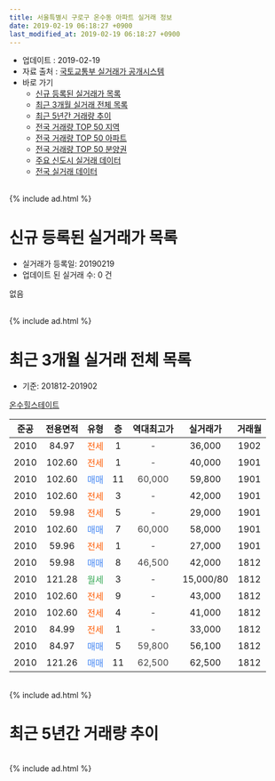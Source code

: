 ```yaml
---
title: 서울특별시 구로구 온수동 아파트 실거래 정보
date: 2019-02-19 06:18:27 +0900
last_modified_at: 2019-02-19 06:18:27 +0900
---
```


* 업데이트 : 2019-02-19
* 자료 출처 : [국토교통부 실거래가 공개시스템](http://rt.molit.go.kr)
* 바로 가기
    * [신규 등록된 실거래가 목록](#신규-등록된-실거래가-목록)
    * [최근 3개월 실거래 전체 목록](#최근-3개월-실거래-전체-목록)
    * [최근 5년간 거래량 추이](#최근-5년간-거래량-추이)
    * [전국 거래량 TOP 50 지역](https://ayogom.github.io/apt-trade-info/최근-3개월-전국에서-가장-거래가-많이-발생한-지역)
    * [전국 거래량 TOP 50 아파트](https://ayogom.github.io/apt-trade-info/최근-3개월-전국에서-가장-거래가-많이-발생한-아파트)
    * [전국 거래량 TOP 50 분양권](https://ayogom.github.io/apt-trade-info/최근-3개월-전국에서-가장-거래가-많이-발생한-분양권)
    * [주요 신도시 실거래 데이터](https://ayogom.github.io/apt-trade-info/주요-신도시)
    * [전국 실거래 데이터](https://ayogom.github.io/apt-trade-info/전국)
<br>
{% include ad.html %}
<br>

# 신규 등록된 실거래가 목록
* 실거래가 등록일: 20190219
* 업데이트 된 실거래 수: 0 건

없음

<br>
{% include ad.html %}
<br>

# 최근 3개월 실거래 전체 목록
* 기준: 201812-201902


[온수힐스테이트](https://search.naver.com/search.naver?query=%EC%84%9C%EC%9A%B8%ED%8A%B9%EB%B3%84%EC%8B%9C+%EA%B5%AC%EB%A1%9C%EA%B5%AC+%EC%98%A8%EC%88%98%EB%8F%99+%EC%98%A8%EC%88%98%ED%9E%90%EC%8A%A4%ED%85%8C%EC%9D%B4%ED%8A%B8)

|준공|전용면적|유형|층|역대최고가|실거래가|거래월|
|:---:|:---:|:---:|:---:|:---:|:---:|:---:|
|2010|84.97|<span style="color:#ff5a00">전세</span>|1|<span style="color:#444444">-</span>|36,000|1902|
|2010|102.60|<span style="color:#ff5a00">전세</span>|1|<span style="color:#444444">-</span>|40,000|1901|
|2010|102.60|<span style="color:#4285f3">매매</span>|11|<span style="color:#444444">60,000</span>|59,800|1901|
|2010|102.60|<span style="color:#ff5a00">전세</span>|3|<span style="color:#444444">-</span>|42,000|1901|
|2010|59.98|<span style="color:#ff5a00">전세</span>|5|<span style="color:#444444">-</span>|29,000|1901|
|2010|102.60|<span style="color:#4285f3">매매</span>|7|<span style="color:#444444">60,000</span>|58,000|1901|
|2010|59.96|<span style="color:#ff5a00">전세</span>|1|<span style="color:#444444">-</span>|27,000|1901|
|2010|59.98|<span style="color:#4285f3">매매</span>|8|<span style="color:#444444">46,500</span>|42,000|1812|
|2010|121.28|<span style="color:#34a853">월세</span>|3|<span style="color:#444444">-</span>|15,000/80|1812|
|2010|102.60|<span style="color:#ff5a00">전세</span>|9|<span style="color:#444444">-</span>|43,000|1812|
|2010|102.60|<span style="color:#ff5a00">전세</span>|4|<span style="color:#444444">-</span>|41,000|1812|
|2010|84.99|<span style="color:#ff5a00">전세</span>|1|<span style="color:#444444">-</span>|33,000|1812|
|2010|84.97|<span style="color:#4285f3">매매</span>|5|<span style="color:#444444">59,800</span>|56,100|1812|
|2010|121.26|<span style="color:#4285f3">매매</span>|11|<span style="color:#444444">62,500</span>|62,500|1812|


<br>
{% include ad.html %}
<br>

# 최근 5년간 거래량 추이


<div style="width:100%;">
    <canvas id="deal_progress" height="200"></canvas>
</div>

<script>
new Chart(document.getElementById("deal_progress"), {
    type: 'line',
    data: {
        labels: ['201402','201403','201404','201405','201406','201407','201408','201409','201410','201411','201412','201501','201502','201503','201504','201505','201506','201507','201508','201509','201510','201511','201512','201601','201602','201603','201604','201605','201606','201607','201608','201609','201610','201611','201612','201701','201702','201703','201704','201705','201706','201707','201708','201709','201710','201711','201712','201801','201802','201803','201804','201805','201806','201807','201808','201809','201810','201811','201812','201901','201902'],
        datasets: [{
            label: '매매',
            pointRadius: 1,
            data: [8, 3, 6, 7, 6, 6, 6, 8, 6, 9, 12, 7, 8, 12, 14, 16, 9, 16, 7, 17, 13, 5, 4, 3, 4, 6, 6, 5, 12, 14, 9, 9, 14, 7, 2, 3, 4, 1, 3, 10, 8, 18, 7, 17, 3, 7, 5, 7, 6, 7, 6, 7, 5, 6, 19, 11, 7, 6, 3, 2, 0],
            borderColor: "rgba(255, 201, 14, 1)",
            backgroundColor: "rgba(255, 201, 14, 0.5)",
            fill: false,
            lineTension: 0
        },{
            label: '전월세',
            pointRadius: 1,
            data: [17, 16, 8, 13, 9, 9, 8, 5, 7, 14, 9, 8, 6, 13, 6, 5, 12, 5, 8, 10, 9, 7, 15, 10, 14, 11, 14, 12, 9, 7, 3, 7, 7, 13, 12, 3, 7, 11, 3, 9, 6, 5, 4, 7, 4, 8, 9, 11, 12, 13, 5, 7, 6, 6, 13, 5, 10, 6, 4, 4, 1],
            borderColor: "rgba(0, 141, 185, 1)",
            backgroundColor: "rgba(0, 141, 185, 0.5)",
            fill: false,
            lineTension: 0
        }
        ]
    },
    options: {
        responsive: true,
        title: {
            display: false
        },
        tooltips: {
            mode: 'index',
            intersect: false
        },
        hover: {
            mode: 'nearest',
            intersect: true
        },
        scales: {
            xAxes: [{
                display: true,
                scaleLabel: {
                    display: true,
                    labelString: '년/월'
                }
            }],
            yAxes: [{
                display: true,
                ticks: {
                    suggestedMin: 0,
                },
                scaleLabel: {
                    display: true,
                    labelString: '실거래 수'
                }
            }]
        }
    }
});

</script>


<br>
{% include ad.html %}
<br>

